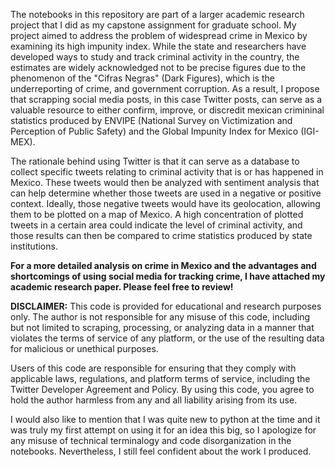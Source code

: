 The notebooks in this repository are part of a larger academic research project that I did as my capstone assignment for graduate school. My project aimed to address the problem of widespread crime in Mexico by examining its high impunity index. While the state and researchers have developed ways to study and track criminal activity in the country, the estimates are widely acknowledged not to be precise figures due to the phenomenon of the "Cifras Negras" (Dark Figures), which is the underreporting of crime, and government corruption. As a result, I propose that scrapping social media posts, in this case Twitter posts, can serve as a valuable resource to either confirm, improve, or discredit mexican crimininal statistics produced by ENVIPE (National Survey on Victimization and Perception of Public Safety) and the Global Impunity Index for Mexico (IGI-MEX). 

The rationale behind using Twitter is that it can serve as a database to collect specific tweets relating to criminal activity that is or has happened in Mexico. These tweets would then be analyzed with sentiment analysis that can help determine whether those tweets are used in a negative or positive context. Ideally, those negative tweets would have its geolocation, allowing them to be plotted on a map of Mexico. A high concentration of plotted tweets in a certain area could indicate the level of criminal activity, and those results can then be compared to crime statistics produced by state institutions. 

**For a more detailed analysis on crime in Mexico and the advantages and shortcomings of using social media for tracking crime, I have attached my academic research paper. Please feel free to review!**


**DISCLAIMER:**
This code is provided for educational and research purposes only. The author is not responsible for any misuse of this code, including but not limited to scraping, processing, or analyzing data in a manner that violates the terms of service of any platform, or the use of the resulting data for malicious or unethical purposes.

Users of this code are responsible for ensuring that they comply with applicable laws, regulations, and platform terms of service, including the Twitter Developer Agreement and Policy. By using this code, you agree to hold the author harmless from any and all liability arising from its use.

I would also like to mention that I was quite new to python at the time and it was truly my first attempt on using it for an idea this big, so I apologize for any misuse of technical terminalogy and code disorganization in the notebooks. Nevertheless, I still feel confident about the work I produced. 
